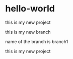 # hello-world
this is my new project

this is my new branch

name of the branch is branch1

this is my new project
